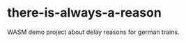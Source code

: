 # there-is-always-a-reason
WASM demo project about delay reasons for german trains.

<script type="module">
  import init, {alert_reason} from "./pkg/there_is_always_a_reason.js";
  init()
    .then(() => {
      alert_reason()
    });
</script>
